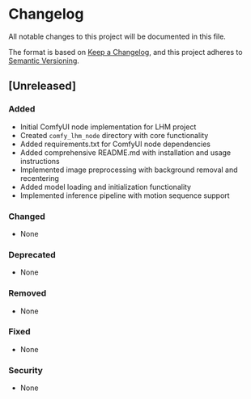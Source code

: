 # Changelog

All notable changes to this project will be documented in this file.

The format is based on [Keep a Changelog](https://keepachangelog.com/en/1.0.0/),
and this project adheres to [Semantic Versioning](https://semver.org/spec/v2.0.0.html).

## [Unreleased]

### Added
- Initial ComfyUI node implementation for LHM project
- Created `comfy_lhm_node` directory with core functionality
- Added requirements.txt for ComfyUI node dependencies
- Added comprehensive README.md with installation and usage instructions
- Implemented image preprocessing with background removal and recentering
- Added model loading and initialization functionality
- Implemented inference pipeline with motion sequence support

### Changed
- None

### Deprecated
- None

### Removed
- None

### Fixed
- None

### Security
- None 